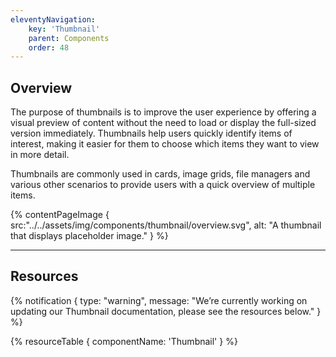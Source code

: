 ```yaml
---
eleventyNavigation:
    key: 'Thumbnail'
    parent: Components
    order: 48
---
```


## Overview
The purpose of thumbnails is to improve the user experience by offering a visual preview of content without the need to load or display the full-sized version immediately. Thumbnails help users quickly identify items of interest, making it easier for them to choose which items they want to view in more detail.

Thumbnails are commonly used in cards, image grids, file managers and various other scenarios to provide users with a quick overview of multiple items.

{% contentPageImage {
    src:"../../assets/img/components/thumbnail/overview.svg",
    alt: "A thumbnail that displays placeholder image."
} %}

---

## Resources

{% notification {
  type: "warning",
  message: "We’re currently working on updating our Thumbnail documentation, please see the resources below."
} %}

{% resourceTable {
    componentName: 'Thumbnail'
} %}
